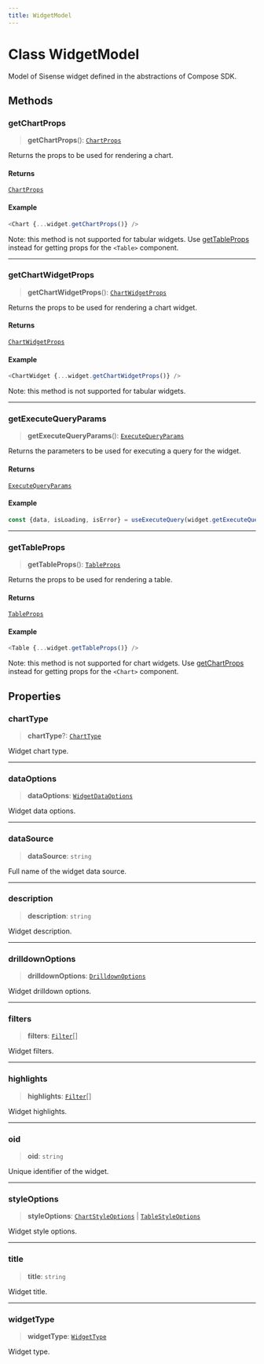 ```yaml
---
title: WidgetModel
---
```


# Class WidgetModel

Model of Sisense widget defined in the abstractions of Compose SDK.

## Methods

### getChartProps

> **getChartProps**(): [`ChartProps`](../../sdk-ui/interfaces/interface.ChartProps.md)

Returns the props to be used for rendering a chart.

#### Returns

[`ChartProps`](../../sdk-ui/interfaces/interface.ChartProps.md)

#### Example

```ts
<Chart {...widget.getChartProps()} />
```

Note: this method is not supported for tabular widgets.
Use [getTableProps](class.WidgetModel.md#gettableprops) instead for getting props for the `<Table>`  component.

***

### getChartWidgetProps

> **getChartWidgetProps**(): [`ChartWidgetProps`](../../sdk-ui/interfaces/interface.ChartWidgetProps.md)

Returns the props to be used for rendering a chart widget.

#### Returns

[`ChartWidgetProps`](../../sdk-ui/interfaces/interface.ChartWidgetProps.md)

#### Example

```ts
<ChartWidget {...widget.getChartWidgetProps()} />
```

Note: this method is not supported for tabular widgets.

***

### getExecuteQueryParams

> **getExecuteQueryParams**(): [`ExecuteQueryParams`](../../sdk-ui/interfaces/interface.ExecuteQueryParams.md)

Returns the parameters to be used for executing a query for the widget.

#### Returns

[`ExecuteQueryParams`](../../sdk-ui/interfaces/interface.ExecuteQueryParams.md)

#### Example

```ts
const {data, isLoading, isError} = useExecuteQuery(widget.getExecuteQueryParams());
```

***

### getTableProps

> **getTableProps**(): [`TableProps`](../../sdk-ui/interfaces/interface.TableProps.md)

Returns the props to be used for rendering a table.

#### Returns

[`TableProps`](../../sdk-ui/interfaces/interface.TableProps.md)

#### Example

```ts
<Table {...widget.getTableProps()} />
```

Note: this method is not supported for chart widgets.
Use [getChartProps](class.WidgetModel.md#getchartprops) instead for getting props for the `<Chart>`  component.

## Properties

### chartType

> **chartType**?: [`ChartType`](../type-aliases/type-alias.ChartType.md)

Widget chart type.

***

### dataOptions

> **dataOptions**: [`WidgetDataOptions`](../type-aliases/type-alias.WidgetDataOptions.md)

Widget data options.

***

### dataSource

> **dataSource**: `string`

Full name of the widget data source.

***

### description

> **description**: `string`

Widget description.

***

### drilldownOptions

> **drilldownOptions**: [`DrilldownOptions`](../type-aliases/type-alias.DrilldownOptions.md)

Widget drilldown options.

***

### filters

> **filters**: [`Filter`](../../sdk-data/interfaces/interface.Filter.md)[]

Widget filters.

***

### highlights

> **highlights**: [`Filter`](../../sdk-data/interfaces/interface.Filter.md)[]

Widget highlights.

***

### oid

> **oid**: `string`

Unique identifier of the widget.

***

### styleOptions

> **styleOptions**: [`ChartStyleOptions`](../type-aliases/type-alias.ChartStyleOptions.md) \| [`TableStyleOptions`](../interfaces/interface.TableStyleOptions.md)

Widget style options.

***

### title

> **title**: `string`

Widget title.

***

### widgetType

> **widgetType**: [`WidgetType`](../type-aliases/type-alias.WidgetType.md)

Widget type.
